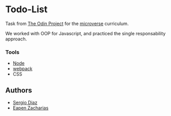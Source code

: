 # Todo-List
Task from [The Odin Project](https://www.theodinproject.com/courses/javascript/lessons/todo-list) for the [microverse](https://www.microverse.org/) curriculum.

We worked with OOP for Javascript, and practiced the single responsability approach.


### Tools
* [Node](https://docs.npmjs.com/downloading-and-installing-node-js-and-npm)
* [webpack](https://webpack.js.org/)
* CSS
## Authors
* [Sergio Diaz](https://github.com/serdg0)
* [Eapen Zacharias](https://github.com/eapenzacharias)
